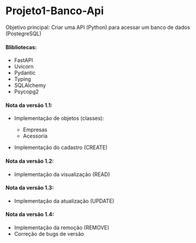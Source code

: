 # Projeto1-Banco-Api
Objetivo principal:
    Criar uma API (Python) para acessar um banco de dados (PostegreSQL)

#### Blibliotecas:
- FastAPI
- Uvicorn
- Pydantic
- Typing
- SQLAlchemy
- Psycopg2


#### Nota da versão 1.1: 

- Implementação de objetos (classes):
    - Empresas
    - Acessoria

- Implementação do cadastro (CREATE)


#### Nota da versão 1.2:

- Implementação da visualização (READ)


#### Nota da versão 1.3:

- Implementação da atualização (UPDATE)


#### Nota da versão 1.4:

- Implementação da remoção (REMOVE)
- Correção de bugs de versão 
        